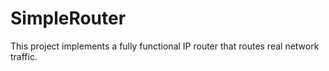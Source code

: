 SimpleRouter
============

This project implements a fully functional IP router that routes real network traffic.